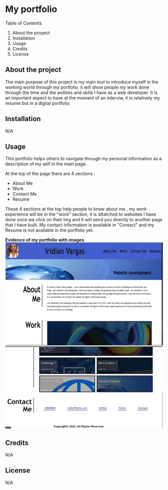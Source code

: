 # My portfolio #

Table of Contents
1. About the proyect
2. Installation
3. Usage
4. Credits
5. License

## About the project ##

 The main purpose of this project is my main tool to introduce myself in the working world through my portfolio, it will show people my work done through the time and the avilities and skills I have as a web developer. It is an important aspect to have at the moment of an interviw, it is relatively my resume but in a digital portfolio.

 ## Installation ##
 N/A

 ## Usage ##

 This portfolio helps others to navigate through my personal information as a description of my self in the main page.

 At the top of the page there are 4 sections : 
 -  About Me
 - Work
 - Contact Me
 - Resume

These 4 sections at the top help people to know about me , my work experience will be in the "work" section, it is attatched to websites I have done once we click on their img and it will send you directly to another page that I have built. My contact information is available in "Contact" and my Resume is not available in the portfolio yet. 

**Evidence of my portfolio with images**
![Top screenshot of my portfolio.](./assets/images/top-portfolio.jpg)
![Bottom screenshot of my portfolio.](./assets/images/bottom-portfolio.jpg)

## Credits ##
N/A

## License ##
N/A